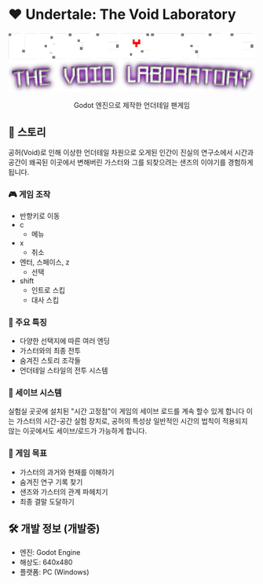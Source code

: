 # ❤️ Undertale: The Void Laboratory

<div align="center">
  <img src="./assets/logo.png" alt="게임 로고" width="600"/>
  
  <p>Godot 엔진으로 제작한 언더테일 팬게임</p>
</div>

## 📖 스토리
공허(Void)로 인해 이상한 언더테일 차원으로 오게된 인간이 진실의 연구소에서
시간과 공간이 왜곡된 이곳에서 변해버린 가스터와 그를 되찾으려는 샌즈의 이야기를 경험하게 됩니다.

### 🎮 게임 조작
- 반향키로 이동
- c
  - 메뉴
- x
  - 취소
- 엔터, 스페이스, z
  - 선택
- shift
  - 인트로 스킵
  - 대사 스킵

### 🌟 주요 특징
- 다양한 선택지에 따른 여러 엔딩
- 가스터와의 최종 전투
- 숨겨진 스토리 조각들
- 언더테일 스타일의 전투 시스템

### 💾 세이브 시스템
실험실 곳곳에 설치된 "시간 고정점"이 게임의 세이브 로드를 계속 할수 있게 합니다 이는 가스터의 시간-공간 실험 장치로, 공허의 특성상 일반적인 시간의 
법칙이 적용되지 않는 이곳에서도 세이브/로드가 가능하게 합니다.

### 🎯 게임 목표
- 가스터의 과거와 현재를 이해하기
- 숨겨진 연구 기록 찾기
- 샌즈와 가스터의 관계 파헤치기
- 최종 결말 도달하기

## 🛠️ 개발 정보 (개발중)
- 엔진: Godot Engine
- 해상도: 640x480
- 플랫폼: PC (Windows)